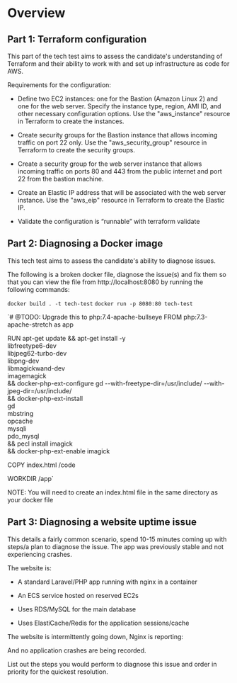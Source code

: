 # Overview

 
## Part 1: Terraform configuration

This part of the tech test aims to assess the candidate's understanding of Terraform and their ability to work with and set up infrastructure as code for AWS.
 

Requirements for the configuration:

- Define two EC2 instances: one for the Bastion (Amazon Linux 2) and one for the web server. Specify the instance type, region, AMI ID, and other necessary configuration options. Use the "aws_instance" resource in Terraform to create the instances.

- Create security groups for the Bastion instance that allows incoming traffic on port 22 only. Use the "aws_security_group" resource in Terraform to create the security groups.

- Create a security group for the web server instance that allows incoming traffic on ports 80 and 443 from the public internet and port 22 from the bastion machine.

- Create an Elastic IP address that will be associated with the web server instance. Use the "aws_eip" resource in Terraform to create the Elastic IP.

- Validate the configuration is “runnable” with terraform validate

 
## Part 2: Diagnosing a Docker image

This tech test aims to assess the candidate's ability to diagnose issues.

The following is a broken docker file, diagnose the issue(s) and fix them so that you can view the file from http://localhost:8080 by running the following commands:

`docker build . -t tech-test`
`docker run -p 8080:80 tech-test`


`# @TODO: Upgrade this to php:7.4-apache-bullseye
FROM php:7.3-apache-stretch as app
  
RUN apt-get update && apt-get install -y \
libfreetype6-dev \
libjpeg62-turbo-dev \
libpng-dev \
libmagickwand-dev \
imagemagick \
&& docker-php-ext-configure gd --with-freetype-dir=/usr/include/ --with-jpeg-dir=/usr/include/ \
&& docker-php-ext-install \
gd \
mbstring \
opcache \
mysqli \
pdo_mysql \
&& pecl install imagick \
&& docker-php-ext-enable imagick
  
COPY index.html /code

WORKDIR /app`

NOTE: You will need to create an index.html file in the same directory as your docker file

 
## Part 3: Diagnosing a website uptime issue

This details a fairly common scenario, spend 10-15 minutes coming up with steps/a plan to diagnose the issue. The app was previously stable and not experiencing crashes.

The website is:

- A standard Laravel/PHP app running with nginx in a container

- An ECS service hosted on reserved EC2s

- Uses RDS/MySQL for the main database

- Uses ElastiCache/Redis for the application sessions/cache

The website is intermittently going down, Nginx is reporting:

And no application crashes are being recorded.

List out the steps you would perform to diagnose this issue and order in priority for the quickest resolution.

